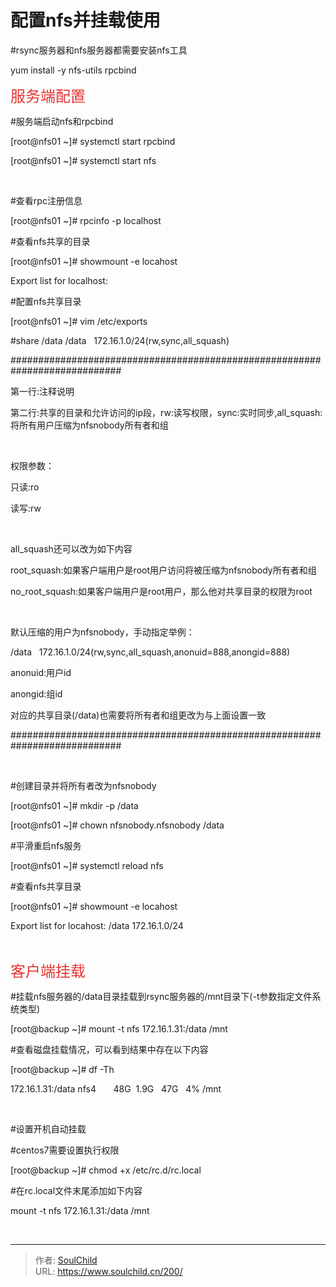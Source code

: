 # 配置nfs并挂载使用

<!--more-->
#rsync服务器和nfs服务器都需要安装nfs工具

yum install -y nfs-utils rpcbind

<span style="color: #e53333; font-size: 24px;">服务端配置</span>

#服务端启动nfs和rpcbind

[root@nfs01 ~]# systemctl start rpcbind

[root@nfs01 ~]# systemctl start nfs

&nbsp;

#查看rpc注册信息

[root@nfs01 ~]# rpcinfo -p localhost

#查看nfs共享的目录

[root@nfs01 ~]# showmount -e locahost

Export list for localhost:

#配置nfs共享目录

[root@nfs01 ~]# vim /etc/exports

#share /data
/data   172.16.1.0/24(rw,sync,all_squash)

############################################################################

第一行:注释说明

第二行:共享的目录和允许访问的ip段，rw:读写权限，sync:实时同步,all_squash:将所有用户压缩为nfsnobody所有者和组

&nbsp;

权限参数：

只读:ro

读写:rw

&nbsp;

all_squash还可以改为如下内容

root_squash:如果客户端用户是root用户访问将被压缩为nfsnobody所有者和组

no_root_squash:如果客户端用户是root用户，那么他对共享目录的权限为root

&nbsp;

默认压缩的用户为nfsnobody，手动指定举例：

/data   172.16.1.0/24(rw,sync,all_squash,anonuid=888,anongid=888)

anonuid:用户id

anongid:组id

对应的共享目录(/data)也需要将所有者和组更改为与上面设置一致

############################################################################

&nbsp;

#创建目录并将所有者改为nfsnobody

[root@nfs01 ~]# mkdir -p /data

[root@nfs01 ~]# chown nfsnobody.nfsnobody /data

#平滑重启nfs服务

[root@nfs01 ~]# systemctl reload nfs

#查看nfs共享目录

[root@nfs01 ~]# showmount -e locahost

Export list for locahost:
/data 172.16.1.0/24

&nbsp;

<span style="color: #e53333; font-size: 24px;">客户端挂载</span>

#挂载nfs服务器的/data目录挂载到rsync服务器的/mnt目录下(-t参数指定文件系统类型)

[root@backup ~]# mount -t nfs 172.16.1.31:/data /mnt

#查看磁盘挂载情况，可以看到结果中存在以下内容

[root@backup ~]# df -Th

172.16.1.31:/data nfs4       48G  1.9G   47G   4% /mnt

&nbsp;

#设置开机自动挂载

#centos7需要设置执行权限

[root@backup ~]# chmod +x /etc/rc.d/rc.local

#在rc.local文件末尾添加如下内容

mount -t nfs 172.16.1.31:/data /mnt

&nbsp;


---

> 作者: [SoulChild](https://www.soulchild.cn)  
> URL: https://www.soulchild.cn/200/  

